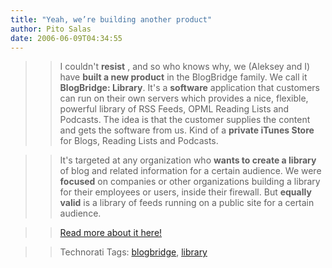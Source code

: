 ```yaml
---
title: "Yeah, we’re building another product"
author: Pito Salas
date: 2006-06-09T04:34:55
---
```



>>

>> I couldn't **resist** , and so who knows why, we (Aleksey and I) have
**built a new product** in the BlogBridge family. We call it **BlogBridge:
Library**. It's a **software** application that customers can run on their own
servers which provides a nice, flexible, powerful library of RSS Feeds, OPML
Reading Lists and Podcasts. The idea is that the customer supplies the content
and gets the software from us. Kind of a **private iTunes Store** for Blogs,
Reading Lists and Podcasts.

>>

>> It's targeted at any organization who **wants to create a library** of blog
and related information for a certain audience. We were **focused** on
companies or other organizations building a library for their employees or
users, inside their firewall. But **equally valid** is a library of feeds
running on a public site for a certain audience.

>>

>> [Read more about it
here!](<http://www.blogbridge.com/archives/2006/06/announcing_blog_2.php>)

>>

>> Technorati Tags: [blogbridge](<http://www.technorati.com/tag/blogbridge>),
[library](<http://www.technorati.com/tag/library>)


